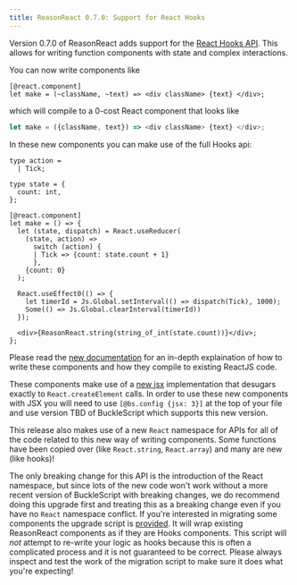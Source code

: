 ```yaml
---
title: ReasonReact 0.7.0: Support for React Hooks
---
```


Version 0.7.0 of ReasonReact adds support for the [React Hooks API](https://reactjs.org/docs/hooks-intro.html). This allows for writing function components with state and complex interactions.

You can now write components like

```reason
[@react.component]
let make = (~className, ~text) => <div className> {text} </div>;
```

which will compile to a 0-cost React component that looks like

```js
let make = ({className, text}) => <div className> {text} </div>;
```

In these new components you can make use of the full Hooks api:

```reason
type action =
  | Tick;

type state = {
  count: int,
};

[@react.component]
let make = () => {
  let (state, dispatch) = React.useReducer(
    (state, action) =>
      switch (action) {
      | Tick => {count: state.count + 1}
      },
    {count: 0}
  );

  React.useEffect0(() => {
    let timerId = Js.Global.setInterval(() => dispatch(Tick), 1000);
    Some(() => Js.Global.clearInterval(timerId))
  });
  
  <div>{ReasonReact.string(string_of_int(state.count))}</div>;
};
```

Please read the [new documentation](https://reasonml.github.io/reason-react/docs/en/components) for an in-depth explaination of how to write these components and how they compile to existing ReactJS code.

These components make use of a [new jsx](https://reasonml.github.io/reason-react/docs/en/jsx) implementation that desugars exactly to `React.createElement` calls. In order to use these new components with JSX you will need to use `[@bs.config {jsx: 3}]` at the top of your file and use version TBD of BuckleScript which supports this new version.

This release also makes use of a new `React` namespace for APIs for all of the code related to this new way of writing components. Some functions have been copied over (like `React.string`, `React.array`) and many are new (like hooks)!

The only breaking change for this API is the introduction of the React namespace, but since lots of the new code won't work without a more recent version of BuckleScript with breaking changes, we do recommend doing this upgrade first and treating this as a breaking change even if you have no `React` namespace conflict. If you're interested in migrating some components the upgrade script is [provided](https://github.com/rickyvetter/upgrade-reason-react#installation). It will wrap existing ReasonReact components as if they are Hooks components. This script will _not_ attempt to re-write your logic as hooks because this is often a complicated process and it is not guaranteed to be correct. Please always inspect and test the work of the migration script to make sure it does what you're expecting!
